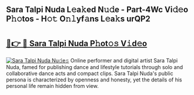 ## Sara Talpi Nuda L𝚎a𝚔ed N𝚞𝚍e - Part-4Wc Vi𝚍𝚎o P𝚑𝚘tos - H𝚘𝚝 O𝚗𝚕yf𝚊ns L𝚎a𝚔s urQP2

# <h2><a href="http://kfb7ow.oniu.top/?m=Sara+Talpi+Nuda">🔗👉 🔴 Sara Talpi Nuda P𝚑ot𝚘𝚜 V𝚒d𝚎o</a></h2>

[![Sara Talpi Nuda Nu𝚍e𝚜](https://i.imgur.com/0qMVB7G.gif)](http://kfb7ow.oniu.top/?m=Sara+Talpi+Nuda)
Online performer and digital artist Sara Talpi Nuda, famed for publishing dance and lifestyle tutorials through solo and collaborative dance acts and compact clips. Sara Talpi Nuda's public persona is characterized by openness and honesty, yet the details of his personal life remain hidden from view.  
